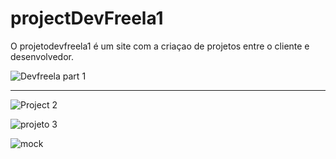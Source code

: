 # projectDevFreela1
O projetodevfreela1 é um site com a criaçao de projetos entre o cliente e desenvolvedor.

![Devfreela part 1](https://user-images.githubusercontent.com/89214405/166809140-f4c14cd4-fef4-4ee0-b62b-2810ef8b21e5.png)

-------------------------------------------------------------------------------------------------------------------------------------------------------------------------

![Project 2](https://user-images.githubusercontent.com/89214405/166810349-654cd80a-7b3e-43d6-bdec-b082c7e813a6.png)





![projeto 3](https://user-images.githubusercontent.com/89214405/166821090-bd265430-38b9-4ef6-9776-89c7d29bcfe9.png)



![mock](https://user-images.githubusercontent.com/89214405/166821302-f08e868a-69a9-4485-8eed-1a443eb03bcd.png)
